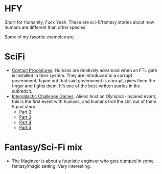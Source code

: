 # HFY

Short for Humanity, Fuck Yeah. These are sci-fi/fantasy stories about how humans are different than other species.

Some of my favorite examples are:

# SciFi

- [Contact Procedures](https://www.reddit.com/r/HFY/comments/248g8d/oc_contact_procedures/). Humans are relatively advanced when an FTL gate is installed in their system. They are introduced to a corrupt government, figure out that said government is corrupt, gives them the finger and fights them. It's one of the best-written stories in the subreddit.
- [Intergalactic Challenge Games](https://www.reddit.com/r/HFY/comments/3dyrmm/oc_intergalactic_challenge_games/). Aliens host an Olympics-inspired event, this is the first event with humans, and humans troll the shit out of them. 5 part story.
  - [Part 2](https://www.reddit.com/r/HFY/comments/3e6ucu/oc_intergalactic_challenge_games_ii/)
  - [Part 3](https://www.reddit.com/r/HFY/comments/3ec1o6/oc_intergalactic_challenge_games_iii/)
  - [Part 4](https://www.reddit.com/r/HFY/comments/3eobqj/oc_intergalactic_challenge_games_iv/)
  - [Part 5](https://www.reddit.com/r/HFY/comments/3eocvu/oc_intergalactic_challenge_games_v/)

# Fantasy/Sci-Fi mix

- [The Magineer](https://www.themagineer.com/chapter-1/) is about a futuristic engineer who gets dumped in some fantasy/magic setting. Very interesting.
